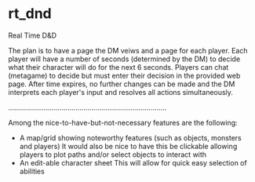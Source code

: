 # rt_dnd
Real Time D&amp;D

The plan is to have a page the DM veiws and a page for each player.
Each player will have a number of seconds (determined by the DM) to decide what
their character will do for the next 6 seconds. Players can chat (metagame) to
decide but must enter their decision in the provided web page. After time
expires, no further changes can be made and the DM interprets each player's
input and resolves all actions simultaneously.

................................................................................

Among the nice-to-have-but-not-necessary features are the following:
* A map/grid showing noteworthy features (such as objects, monsters and players)
  It would also be nice to have this be clickable allowing players to plot paths
  and/or select objects to interact with
* An edit-able character sheet
  This will allow for quick easy selection of abilities
